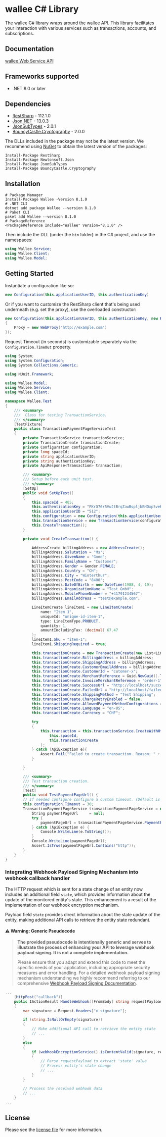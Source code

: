 # wallee C# Library

The wallee C# library wraps around the wallee API. This library facilitates your interaction with various services such as transactions, accounts, and subscriptions.


## Documentation

[wallee Web Service API](https://app-wallee.com/doc/api/web-service)


<a name="frameworks-supported"></a>
## Frameworks supported
- .NET 8.0 or later

<a name="dependencies"></a>
## Dependencies
- [RestSharp](https://www.nuget.org/packages/RestSharp) - 112.1.0
- [Json.NET](https://www.nuget.org/packages/Newtonsoft.Json/) - 13.0.3
- [JsonSubTypes](https://www.nuget.org/packages/JsonSubTypes/) - 2.0.1
- [BouncyCastle.Cryptography](https://www.nuget.org/packages/BouncyCastle.Cryptography/) - 2.0.0

The DLLs included in the package may not be the latest version. We recommend using [NuGet](https://docs.nuget.org/consume/installing-nuget) to obtain the latest version of the packages:
```
Install-Package RestSharp
Install-Package Newtonsoft.Json
Install-Package JsonSubTypes
Install-Package BouncyCastle.Cryptography
```


<a name="installation"></a>
## Installation
```
# Package Manager
Install-Package Wallee -Version 8.1.0
# .NET CLI
dotnet add package Wallee --version 8.1.0
# Paket CLI
paket add Wallee --version 8.1.0
# PackageReference
<PackageReference Include="Wallee" Version="8.1.0" />
```

Then include the DLL (under the `bin` folder) in the C# project, and use the namespaces:
```csharp
using Wallee.Service;
using Wallee.Client;
using Wallee.Model;
```

<a name="getting-started"></a>
## Getting Started
Instantiate a configuration like so:
```csharp
new Configuration(this.applicationUserID, this.authenticationKey)
```
Or if you want to customize the RestSharp client that's being used underneath (e.g. set the proxy), use the overloaded constructor:
```csharp
new Configuration(this.applicationUserID, this.authenticationKey, new RestClientOptions()
{
    Proxy = new WebProxy("http://example.com")
});
```

Request Timeout (in seconds) is customizable separately via the ```Configuration.TimeOut``` property.

```csharp
using System;
using System.Configuration;
using System.Collections.Generic;

using NUnit.Framework;

using Wallee.Model;
using Wallee.Service;
using Wallee.Client;

namespace Wallee.Test
{
    /// <summary>
    ///  Class for testing TransactionService.
    /// </summary>
    [TestFixture]
    public class TransactionPaymentPageServiceTest
    {
        private TransactionService transactionService;
        private TransactionCreate transactionCreate;
        private Configuration configuration;
        private long spaceId;
        private string applicationUserID;
        private string authenticationKey;
        private ApiResponse<Transaction> transaction;

        /// <summary>
        /// Setup before each unit test.
        /// </summary>
        [SetUp]
        public void SetUpTest()
        {
            this.spaceId = 405;
            this.authenticationKey = "FKrO76r5VwJtBrqZawBspljbBNOxp5veKQQkOnZxucQ=";
            this.applicationUserID = "512";
            this.configuration = new Configuration(this.applicationUserID, this.authenticationKey);
            this.transactionService = new TransactionService(configuration);
            this.CreateTransaction();
        }

        private void CreateTransaction() {

            AddressCreate billingAddress = new AddressCreate();
            billingAddress.Salutation = "Ms";
            billingAddress.GivenName = "Good";
            billingAddress.FamilyName = "Customer";
            billingAddress.Gender = Gender.FEMALE;
            billingAddress.Country = "CH";
            billingAddress.City = "Winterthur";
            billingAddress.PostCode = "8400";
            billingAddress.DateOfBirth = new DateTime(1988, 4, 19);
            billingAddress.OrganizationName = "Test GmbH";
            billingAddress.MobilePhoneNumber = "+41791234567";
            billingAddress.EmailAddress = "test@example.com";

            LineItemCreate lineItem1 = new LineItemCreate(
                name: "Item 1",
                uniqueId: "unique-id-item-1",
                type: LineItemType.PRODUCT,
                quantity: 1,
                amountIncludingTax: (decimal) 67.47
            );
            lineItem1.Sku = "item-1";
            lineItem1.ShippingRequired = true;

            this.transactionCreate = new TransactionCreate(new List<LineItemCreate>() { lineItem1 });
            this.transactionCreate.BillingAddress = billingAddress;
            this.transactionCreate.ShippingAddress = billingAddress;
            this.transactionCreate.CustomerEmailAddress = billingAddress.EmailAddress;
            this.transactionCreate.CustomerId = "cutomer-x";
            this.transactionCreate.MerchantReference = Guid.NewGuid().ToString();
            this.transactionCreate.InvoiceMerchantReference = "order-1";
            this.transactionCreate.SuccessUrl = "http://localhost/success?orderId=1";
            this.transactionCreate.FailedUrl = "http://localhost/failed?orderId=1";
            this.transactionCreate.ShippingMethod = "Test Shipping";
            this.transactionCreate.ChargeRetryEnabled = false;
            this.transactionCreate.AllowedPaymentMethodConfigurations = new List<long?>() { 8656L };
            this.transactionCreate.Language = "en-US";
            this.transactionCreate.Currency = "CHF";

            try
            {
                this.transaction = this.transactionService.CreateWithHttpInfo(
                    this.spaceId,
                    this.transactionCreate
                );
            } catch (ApiException e){
                Assert.Fail("Failed to create transaction. Reason: " + e.Message + " Details: " + e.ErrorContent);
            }

        }

        /// <summary>
        /// Test transaction creation.
        /// </summary>
        [Test]
        public void TestPaymentPageUrl() {
        // If needed configure configure a custom timeout. (Default is 25 seconds)
        this.configuration.Timeout = 30;
        TransactionPaymentPageService transactionPaymentPageService = new TransactionPaymentPageService(this.configuration);
            String paymentPageUrl     = null;
            try {
                paymentPageUrl = transactionPaymentPageService.PaymentPageUrl(this.spaceId, this.transaction.Data.Id);
            } catch (ApiException e) {
                Console.WriteLine(e.ToString());
            }
            Console.WriteLine(paymentPageUrl);
            Assert.IsTrue(paymentPageUrl.Contains("http"));
        }
    }
}
```
### Integrating Webhook Payload Signing Mechanism into webhook callback handler

The HTTP request which is sent for a state change of an entity now includes an additional field `state`, which provides information about the update of the monitored entity's state. This enhancement is a result of the implementation of our webhook encryption mechanism.

Payload field `state` provides direct information about the state update of the entity, making additional API calls to retrieve the entity state redundant.

#### ⚠️ Warning: Generic Pseudocode

> **The provided pseudocode is intentionally generic and serves to illustrate the process of enhancing your API to leverage webhook payload signing. It is not a complete implementation.**
>
> Please ensure that you adapt and extend this code to meet the specific needs of your application, including appropriate security measures and error handling.
For a detailed webhook payload signing mechanism understanding we highly recommend referring to our comprehensive
[Webhook Payload Signing Documentation](https://app-wallee.com/doc/webhooks#_webhook_payload_signing_mechanism).

```csharp
...
    [HttpPost("callback")]
    public IActionResult HandleWebhook([FromBody] string requestPayload)
    {
        var signature = Request.Headers["x-signature"];

        if (string.IsNullOrEmpty(signature))
        {
            // Make additional API call to retrieve the entity state
            // ...
        }
        else
        {
            if (webhookEncryptionService().isContentValid(signature, requestPayload))
            {
                // Parse requestPayload to extract 'state' value
                // Process entity's state change
                // ...
            }
        }

        // Process the received webhook data
        // ...
    }
...
```


## License

Please see the [license file](https://github.com/wallee-payment/csharp-sdk/blob/master/LICENSE) for more information.
